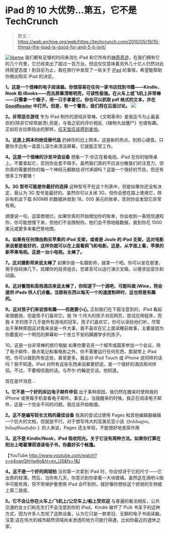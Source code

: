 # iPad 的 10 大优势...第五，它不是 TechCrunch

> 原文：<https://web.archive.org/web/https://techcrunch.com/2010/05/19/10-things-the-ipad-is-good-for-and-5-it-isnt/>

[![](img/ab12bdfa1d068cc84e1a9f18277f5c4f.png "likeme")](https://web.archive.org/web/20221208043843/http://www.crunchgear.com/2010/05/19/10-things-the-ipad-is-good-for-and-5-it-isnt) 
我们都有足够的时间来消化 iPad 和它所有的[神奇奇迹](https://web.archive.org/web/20221208043843/http://www.crunchgear.com/2010/05/03/apple-can-we-stop-with-the-magical-already/)，在我们拥有它的几个月里，它已经卖出了超过一百万台。但这仅仅意味着另外几十亿人仍然对此持观望态度！到目前为止，我在旅行中发现了一些关于 [iPad](https://web.archive.org/web/20221208043843/http://crunchgear.com/tag/ipad) 的事情，希望能帮助你做出购买 iPad 的决定。

**1。这是一个很棒的电子阅读器。你很容易在任何一家书店找到书籍——Kindle、Nook 和 iBooks——而且屏幕清晰明亮，可读性极强。在火车上或飞机上非常棒——只需拿一个箱子，用一只手拿着它。你也可以抓取 pdf 格式的文本，并在 [GoodReader](https://web.archive.org/web/20221208043843/http://www.goodiware.com/goodreader.html) 中打开。但是，有一个警告，我们将在后面讨论。
 ![](img/eae9a8fa0c3c3cf470a00e6b0bbdc397.png)**

**2。非常适合游戏** 专为 iPad 制作的游戏非常棒。《文明革命》是我迄今为止最喜欢的(除非它经常崩溃),但是，与我之前的评价相反,《植物大战僵尸》也很有趣。正如尼古拉斯指出的那样，[任天堂应该感到害怕](https://web.archive.org/web/20221208043843/http://www.crunchgear.com/2010/05/07/apple-is-now-nintendos-biggest-problem/)。

**3。这是上网本的绝佳替代品** 扔掉你的旧上网本。这是新的热点。别担心键盘。只要你手边有一盒婴儿湿巾来清洁屏幕，它就能正常工作。

**4。这是一个很棒的沙发冲浪设备** 想象一下:你正在看电视。iPad 在你的咖啡桌上。不要拿起它，否则你会爱不释手。虽然我们真的不应该分散我们的注意力，但你真的需要把你的每一个神经元都献给*现代家庭*吗？这是一个很好的节目，但还有很多工作要做！

**5。3G 型号可能是你最好的选择** 这种型号不在这个列表中，但是如果你还没有决定，我认为 3G 型号是最好的。虽然你可以关闭 3G，但你会想在路上使用它，除非有机会下载 800MB 的数据并收到 18，000 美元的账单，否则你会发现它非常有用。

顺便说一句，运营商很烂。如果你真的开始增加你的账单，你会收到一条短信通知你，你可能想慢下来，但他们不会限制你。他们会不停地敲数据，直到你花 1000 美元或更多来看巴黎地图。

**6。如果有任何理由购买苹果的 iPad 支架，或者是 Joule 的 iPad 支架，这对电影来说都是极好的，这样你就可以在上面看网飞和电影。这是，从字面上看，苹果的新苹果电视。这是一台小电视。太棒了。**

**7。这对摄影师来说太棒了** 如果你是一名摄影师，就拿一个吧。你可以坐在那里，用手指轻弹几下，炫耀你的投资组合。您甚至可以运行演示文稿，以便添加音乐和动画。

**8。这对餐馆和高档酒店来说太棒了，你知道下一个酒吧，可能叫做 iWine，将会提供 iPads 供人们点餐。当那些东西以每天一个的速度粉碎时，这也将是有趣的。**

**9。这对孩子们来说很有趣——但是要小心,** 正如我们在下面注意到的，iPad 看起来很脆弱，但是孩子们喜欢它。我 18 个月大的孩子浏览网页，尝试应用程序，而我 4 岁的孩子几乎是所有游戏的冠军。孩子们喜欢它，你可以读给他们听，尽管出于某种原因这对我来说是一件大事，我不喜欢在它上面读睡前故事，主要是因为你要面对一个明亮的屏幕和一个坐立不安的蹒跚学步的孩子。

10。这是一台非常棒的旅行电脑
如果你要去另一个城市或国家参加一个会议，除了电子邮件、做点笔记和看电影之外，你不需要运行任何东西，那就带上 iPad 吧。你可以做到所有这些，甚至更多。我会对 iPod Touch 或 iPhone 说同样的话吗？我不知道。iPad 对所有这些东西来说都更舒适，是一个很好的酒店房间伴侣。不过，不要相信我的话。与乔尔·约翰逊交谈。他知道。

现在是坏消息…

**1。它不是一个好的床边电子邮件伴侣** 出于某种原因，我仍然在醒来时使用我的 iPhone 或黑莓手机查看电子邮件。事实上，当我醒来的时候，我正在阅读电子邮件，这是一个完全不同的问题。我应该开始吸烟。

**2。这不是编写较长文档的最佳设备** 我真的尝试过使用 Pages 和其他编辑器编辑一个巨大的文档，但就是不行。对于想写伟大的亚美尼亚小说《իմմայրս，իմայծնախիր.》的人来说，Pages 还太年轻，不能很好地发挥作用

**3。这不是 Kindle/Nook，iPad 吸收阳光。关于它没有两种方法。如果你打算在阳台上喝着薄荷酒读电子书，你最好买个帐篷。**

【YouTube http://www.youtube.com/watch?v=e4xanQhHw6g&hl=en_US&fs=1&]

**4。这不是一个好的网球拍** 当你第一次拿到 iPad 时，你会惊讶于它的尺寸——它出奇的轻薄。然后，当你有几天，你意识到你拿着一大块玻璃。虽然这在酒吧斗殴中可能有用，但不带保护套使用 iPad 会吓到你。就好像你想给这个娇弱的生物披上第二层皮。

**5。它不会让你在火车上/飞机上/公交车上/船上受欢迎** 与普遍的看法相反，公共交通的女士们和先生们不会注意到你的 iPad。Kindle 破坏了 PUA 书呆子的这种方式，因为许多人忽视了这款设备，认为它只是一款老旧、无聊的电子书阅读器。注意:这在伟大的城市超然领域尚未渗透的地方可能行得通，比如你最近的退休之家。